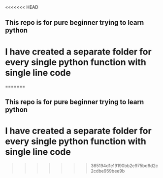 <<<<<<< HEAD
## This repo is for pure beginner trying to learn python 
 I have created a separate folder for every single python function with single line code 
=======

=======
## This repo is for pure beginner trying to learn python 
 I have created a separate folder for every single python function with single line code 
=======

>>>>>>> 365194d1e19190bb2e975bd6d2c2cdbe959bee9b
